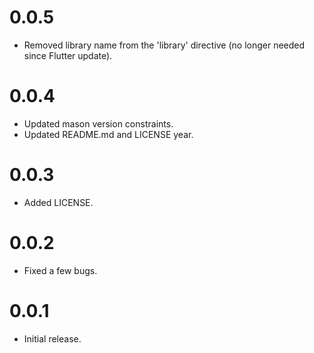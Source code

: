 # 0.0.5

- Removed library name from the 'library' directive (no longer needed since Flutter update).

# 0.0.4

- Updated mason version constraints.
- Updated README.md and LICENSE year.

# 0.0.3

- Added LICENSE.

# 0.0.2

- Fixed a few bugs.

# 0.0.1

- Initial release.
